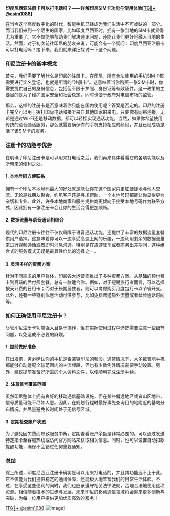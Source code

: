 **印度尼西亚注册卡可以打电话吗？——详解印尼SIM卡功能与使用体验[[TG💪+ @esim1088](https://t.me/s/esim1088)]**

在当今这个高度数字化的时代，智能手机已经成为我们生活中不可或缺的一部分。而当我们来到一个陌生的国家，比如印度尼西亚时，拥有一张当地的SIM卡就显得尤为重要了。它不仅能够帮助我们解决通讯问题，还能让我们更好地融入当地的生活。然而，对于初次前往印尼的朋友来说，可能会有一个疑问：印度尼西亚注册卡可以打电话吗？接下来，我们就来详细探讨一下这个问题。

### 印尼注册卡的基本概念

首先，我们需要了解什么是印尼的注册卡。在印尼，所有合法使用的手机SIM卡都需要进行实名登记，也就是所谓的“注册卡”。这意味着当你购买一张SIM卡时，你需要提供自己的身份信息，包括但不限于护照、身份证等有效证件。这一政策的主要目的是为了维护国家安全和社会稳定，同时也便于政府对电信市场的监管。

那么，这样的注册卡是否意味着你只能在国内使用呢？答案是否定的。印尼的注册卡完全可以用于拨打国际电话和接听来自其他国家的来电。只要你有网络连接，无论是通过Wi-Fi还是移动数据，都可以轻松实现通话功能。当然，如果你希望使用传统的语音通话服务，那么就需要确保你的手机支持相应的频段，并且已经成功激活了该SIM卡的服务。

### 注册卡的功能与优势

在明确了印尼注册卡是可以用来打电话之后，我们再来具体看看它的各项功能以及所带来的便利之处。

#### 1. 本地号码方便联系

拥有一个印尼本地号码最大的好处就是能让你在这个国家内更加便捷地与他人交流。无论是找朋友聚会、约见客户还是寻求帮助，一个本地号码都能让你显得更为亲切和专业。此外，许多本地商家和服务提供商更倾向于接受本地号码作为联系方式，因此拥有一张注册卡会让你的生活变得更加顺畅。

#### 2. 数据流量与语音通话相结合

现代的印尼注册卡往往不仅仅局限于语音通话功能，还提供了丰富的数据流量套餐供用户选择。这意味着你可以一边享受高速上网的乐趣，一边利用剩余的数据流量来进行视频通话或者即时消息沟通。特别是在旅游旺季或者商务出差期间，这种组合式的服务模式无疑是最具性价比的选择之一。

#### 3. 灵活多样的资费方案

针对不同需求的用户群体，印尼各大运营商推出了多种资费方案。从基础的预付费卡到高端的后付费套餐，总有一款适合你。例如，对于短期旅行者而言，可以选择按天计费的日租卡；而对于长期居住者，则可以考虑购买月度包月卡以节省开支。此外，还有一些特别优惠活动可供参与，比如免费赠送额外流量或者延长通话时间等。

### 如何正确使用印尼注册卡？

尽管印尼注册卡功能强大且易于操作，但在实际使用过程中仍然需要注意一些细节问题，以免造成不必要的麻烦。

#### 1. 提前做好准备

在出发前，务必确认你的手机是否兼容印尼的频段。通常情况下，大多数智能手机都能够自动适配全球范围内的主流频段，但也有少数例外情况需要手动设置。另外，建议提前准备好所需的个人资料文件，以便顺利完成注册手续。

#### 2. 注意信号覆盖范围

虽然印尼整体上拥有良好的移动通信基础设施，但在某些偏远地区或者山区地带，信号质量可能不尽如人意。因此，在规划行程时最好事先查询目的地附近的基站分布情况，并尽量避免长时间处于无信号区域。

#### 3. 定期检查账户状态

为了避免因欠费而导致服务中断，定期查看账户余额是非常必要的。可以通过发送特定指令至客服热线或访问官方网站来获取相关信息。同时，也可以设置自动扣款提醒功能，确保不会错过任何重要通知。

### 总结

综上所述，印度尼西亚注册卡确实是可以用来打电话的，并且其功能远不止于此。它不仅能为我们提供稳定的通讯保障，还能极大地丰富我们的日常生活体验。不过，在享受这些便利的同时，我们也应该遵守相关法律法规，合理合法地使用这项资源。相信随着技术的进步与发展，未来印尼的移动通信领域将会迎来更多创新与突破，为每一位用户提供更加优质高效的服务！

[[TG💪+ @esim1088](https://t.me/s/esim1088) ![Image](https://i.postimg.cc/4NQfJmqS/Snipaste-2025-05-13-00-14-12.png)]
